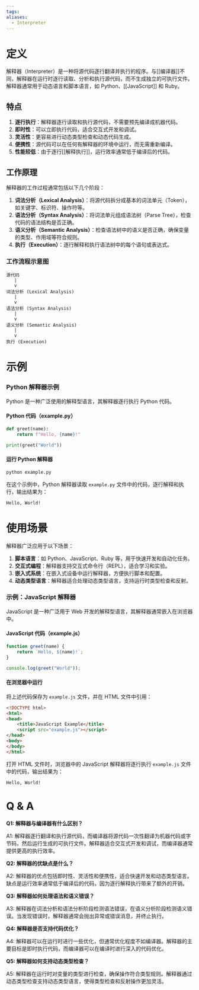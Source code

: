 ```yaml
---
tags: 
aliases:
  - Interpreter
---
```


# 定义

解释器（Interpreter）是一种将源代码逐行翻译并执行的程序。与[[编译器]]不同，解释器在运行时逐行读取、分析和执行源代码，而不生成独立的可执行文件。解释器通常用于动态语言和脚本语言，如 Python、[[JavaScript]] 和 Ruby。

## 特点

1. **逐行执行**：解释器逐行读取和执行源代码，不需要预先编译成机器代码。
2. **即时性**：可以立即执行代码，适合交互式开发和调试。
3. **灵活性**：更容易进行动态类型检查和动态代码生成。
4. **便携性**：源代码可以在任何有解释器的环境中运行，而无需重新编译。
5. **性能较低**：由于逐行[[解释执行]]，运行效率通常低于编译后的代码。

## 工作原理

解释器的工作过程通常包括以下几个阶段：

1. **词法分析（Lexical Analysis）**：将源代码拆分成基本的词法单元（Token），如关键字、标识符、操作符等。
2. **语法分析（Syntax Analysis）**：将词法单元组成语法树（Parse Tree），检查代码的语法结构是否正确。
3. **语义分析（Semantic Analysis）**：检查语法树中的语义是否正确，确保变量的类型、作用域等符合规则。
4. **执行（Execution）**：逐行解释和执行语法树中的每个语句或表达式。

### 工作流程示意图

```plaintext
源代码
   |
   v
词法分析 (Lexical Analysis)
   |
   v
语法分析 (Syntax Analysis)
   |
   v
语义分析 (Semantic Analysis)
   |
   v
执行 (Execution)
```

# 示例

### Python 解释器示例

Python 是一种广泛使用的解释型语言，其解释器逐行执行 Python 代码。

#### Python 代码（example.py）

```python
def greet(name):
    return f"Hello, {name}!"

print(greet("World"))
```

#### 运行 Python 解释器

```sh
python example.py
```

在这个示例中，Python 解释器读取 `example.py` 文件中的代码，逐行解释和执行，输出结果为：

```
Hello, World!
```

# 使用场景

解释器广泛应用于以下场景：

1. **脚本语言**：如 Python、JavaScript、Ruby 等，用于快速开发和自动化任务。
2. **交互式编程**：解释器支持交互式命令行（REPL），适合学习和实验。
3. **嵌入式系统**：在嵌入式设备中运行解释器，方便执行脚本和配置。
4. **动态类型语言**：解释器适合处理动态类型语言，支持运行时类型检查和反射。

### 示例：JavaScript 解释器

JavaScript 是一种广泛用于 Web 开发的解释型语言，其解释器通常嵌入在浏览器中。

#### JavaScript 代码（example.js）

```javascript
function greet(name) {
    return `Hello, ${name}!`;
}

console.log(greet("World"));
```

#### 在浏览器中运行

将上述代码保存为 `example.js` 文件，并在 HTML 文件中引用：

```html
<!DOCTYPE html>
<html>
<head>
    <title>JavaScript Example</title>
    <script src="example.js"></script>
</head>
<body>
</body>
</html>
```

打开 HTML 文件时，浏览器中的 JavaScript 解释器将逐行执行 `example.js` 文件中的代码，输出结果为：

```
Hello, World!
```

# Q & A

**Q1: 解释器与编译器有什么区别？**

A1: 解释器逐行翻译和执行源代码，而编译器将源代码一次性翻译为机器代码或字节码，然后运行生成的可执行文件。解释器适合交互式开发和调试，而编译器通常提供更高的执行效率。

**Q2: 解释器的优缺点是什么？**

A2: 解释器的优点包括即时性、灵活性和便携性，适合快速开发和动态类型语言。缺点是运行效率通常低于编译后的代码，因为逐行解释执行带来了额外的开销。

**Q3: 解释器如何处理语法和语义错误？**

A3: 解释器在词法分析和语法分析阶段检测语法错误，在语义分析阶段检测语义错误。当发现错误时，解释器通常会抛出异常或错误消息，并终止执行。

**Q4: 解释器是否支持代码优化？**

A4: 解释器可以在运行时进行一些优化，但通常优化程度不如编译器。解释器的主要目标是即时执行代码，而编译器可以在编译时进行深入的代码优化。

**Q5: 解释器如何支持动态类型检查？**

A5: 解释器在运行时对变量的类型进行检查，确保操作符合类型规则。解释器通过动态类型检查支持动态类型语言，使得类型检查和反射操作更加灵活。



